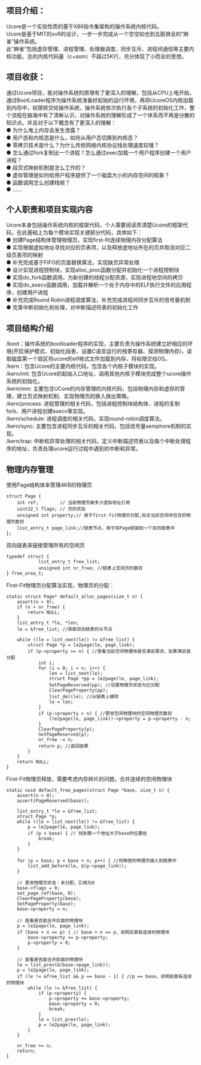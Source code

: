 ## 项目介绍：
Ucore是一个实验性质的基于X86指令集架构的操作系统内核代码。<br>
Ucore是基于MIT的xv6的设计，一步一步完成从一个空空如也到五脏俱全的“麻雀”操作系统。<br>
此“麻雀”包括虚存管理、进程管理、处理器调度、同步互斥、进程间通信等主要内核功能，总的内核代码量（c+asm）不超过5K行，充分体现了小而全的思想。<br>

## 项目收获：
通过Ucore项目，能对操作系统的原理有了更深入的理解，包括从CPU上电开始，通过BootLoader程序为操作系统准备好起始的运行环境，再将UcoreOS内核加载到内存中，权限转交给操作系统，操作系统依次执行各个子系统的初始化工作，整个流程在脑海中有了清晰认识，对操作系统的理解形成了一个体系而不再是分散的知识点。并且对于以下概念有了更深入的理解：<br>
● 为什么堆上内存会发生泄露？<br>
● 用户态和内核态是什么，如何从用户态切换到内核态？<br>
● 零拷贝技术是什么？为什么传统网络内核协议栈处理速度较慢？<br>
● 怎么通过fork复制出一个进程？怎么通过exec加载一个用户程序创建一个用户进程？<br>
● 段页式映射机制是怎么工作的？<br>
● 虚存管理是如何给用户程序提供了一个磁盘大小的内存空间的假象？<br>
● 函数调用怎么创建栈帧？<br>
● ......<br>



## 个人职责和项目实现内容
Ucore本身包括操作系统内核的框架代码，个人需要阅读弄清楚Ucore的框架代码，在此基础上为每个模块实现关键部分代码，具体如下：<br>
● 创建Page结构体管理物理页，实现first-fit连续物理内存分配算法<br>
● 实现根据虚拟地址寻找对应的页表项，以及释放虚地址所在的页并取消对应二级页表项的映射<br>
● 补充完成基于FIFO的页面替换算法，实现缺页异常处理<br>
● 设计实现进程控制块，实现alloc_proc函数分配并初始化一个进程控制块<br>
● 实现do_fork函数调用，为新创建的线程分配资源，实现进程地空间的拷贝<br>
● 实现do_execv函数调用，加载并解析一个处于内存中的ELF执行文件的应用程序，创建用户进程<br>
● 补充完成Round Robin进程调度算法，补充完成进程间同步互斥的信号量机制<br>
● 完善中断初始化和处理，对中断描述符表的初始化工作<br>

## 项目结构介绍
/boot：操作系统的bootloader程序的实现，主要负责为操作系统建立好相应的环境(开启保护模式、初始化段表、设置C语言运行的栈寄存器、探测物理内存)，读取磁盘第一个扇区将ucore的elf格式文件加载到内存，将权限交给OS。<br>
/kern：包含Ucore的主要内核代码，包含各个内核子模块的实现。<br>
/kern/init: 包含Ucore的起始入口地址，调用其他内核子模块完成整个ucore操作系统的初始化。<br>
/kern/mm: 主要包含UCore的内存管理的内核代码，包括物理内存和虚存的管理，建立页式映射机制、实现物理页的换入换出策略。<br>
/kern/process: 进程管理的相关代码，包括进程控制块结构体、进程的复制fork、用户进程创建execv等实现。<br>
/kern/schedule: 进程调度的相关代码，实现round-robin调度算法。<br>
/kern/sync: 主要包含进程同步互斥的相关代码，包括信号量semphore机制的实现。<br>
/kern/trap: 中断和异常处理的相关代码，定义中断描述符表以及每个中断处理程序的地址，负责处理ucore运行过程中遇到的中断和异常。

## 物理内存管理
使用Page结构体来管理4KB的物理页
```
struct Page {
    int ref;        // 当前物理页被多少虚拟地址引用
    uint32_t flags; // 页的状态
    unsigned int property;// 用于first-fit物理页分配,标志当前空闲块包含的物理页数目
    list_entry_t page_link;//链表节点，用于将Page链接到一个双向链表中
};
```

双向链表来链接管理所有的空闲页
```
typedef struct {
            list_entry_t free_list;                        
            unsigned int nr_free; //链表上空闲页的数目                             
} free_area_t;
```

First-Fit物理页分配算法实现，物理页的分配：
```
static struct Page* default_alloc_pages(size_t n) {
    assert(n > 0);
    if (n > nr_free) {
        return NULL;
    }
    list_entry_t *le, *len;
    le = &free_list; //获取双向链表的头节点

    while ((le = list_next(le)) != &free_list) {
        struct Page *p = le2page(le, page_link);
        if (p->property >= n) { //查看当前空闲物理块是否满足需求，如果满足就分配
            int i;
            for (i = 0; i < n; i++) {
                len = list_next(le);
                struct Page *pp = le2page(le, page_link);
                SetPageReserved(pp); //设置物理页状态为已分配
                ClearPageProperty(pp);
                list_del(le); //从链表上移除
                le = len;
            }
            if (p->property > n) { //更改空闲物理块的空闲物理页数目
                (le2page(le, page_link))->property = p->property - n;
            }
            ClearPageProperty(p);
            SetPageReserved(p);
            nr_free -= n;
            return p; //返回结果
        }
    }
    return NULL;
}
```

First-Fit物理页释放，需要考虑内存碎片的问题，合并连续的空闲物理块
```
static void default_free_pages(struct Page *base, size_t n) {
    assert(n > 0);
    assert(PageReserved(base));

    list_entry_t *le = &free_list;
    struct Page *p;
    while ((le = list_next(le)) != &free_list) {
        p = le2page(le, page_link);
        if (p > base) { // 找到第一个地址大于base的位置处
            break;
        }
    }

    for (p = base; p < base + n; p++) { //将释放的物理页插入到链表中
        list_add_before(le, &(p->page_link));
    }

    // 更改物理页状态：未分配，引用为0
    base->flags = 0;
    set_page_ref(base, 0);
    ClearPageProperty(base); 
    SetPageProperty(base);
    base->property = n;

    // 查看是否能合并后面的物理块
    p = le2page(le, page_link);
    if (base + n == p) { // base + n == p，说明后面有连续的物理块
        base->property += p->property;
        p->property = 0;
    }

    // 查看是否能合并前面的物理块
    le = list_prev(&(base->page_link));
    p = le2page(le, page_link);
    if (le != &free_list && p == base - 1) { //p == base，说明前面有连续的物理块
        while (le != &free_list) {
            if (p->property) {
                p->property += base->property;
                base->property = 0;
                break;
            }
            le = list_prev(le);
            p = le2page(le, page_link);
        }
    }

    nr_free += n;
    return;
}
```
